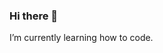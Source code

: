 ### Hi there 👋
I’m currently learning how to code. 

<!--
**LightningN/LightningN** is a ✨ _special_ ✨ repository because its `README.md` (this file) appears on your GitHub profile.

Here are some ideas to get you started:


- 🌱 I’m currently learning how to code.
- 👯 I’m looking to collaborate on game projects with Unity.
